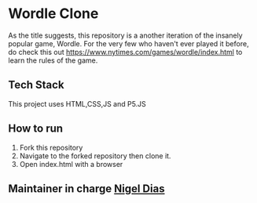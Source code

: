 # Wordle Clone

As the title suggests, this repository is a another iteration of the insanely popular game, Wordle. For the very few who haven't ever played it before, do check this out https://www.nytimes.com/games/wordle/index.html to learn the rules of the game.

## Tech Stack

This project uses HTML,CSS,JS and P5.JS

## How to run

1. Fork this repository
2. Navigate to the forked repository then clone it.
3. Open index.html with a browser

## Maintainer in charge [Nigel Dias](https://github.com/nigeldias27)
